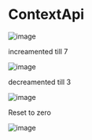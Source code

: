 # ContextApi
![image](https://user-images.githubusercontent.com/70694072/156442099-b3d52375-a506-4331-bfb1-b8930ed5b5b8.png)

increamented till 7

![image](https://user-images.githubusercontent.com/70694072/156442159-d9f6efaf-f103-4afd-9001-7a6e3f1a0e9d.png)

decreamented till 3

![image](https://user-images.githubusercontent.com/70694072/156442182-76c2e33b-1e48-4cb7-b6cd-45cb2c74dc55.png)

Reset to zero

![image](https://user-images.githubusercontent.com/70694072/156442099-b3d52375-a506-4331-bfb1-b8930ed5b5b8.png)
